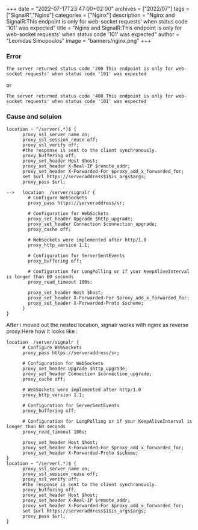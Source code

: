 +++
date = "2022-07-17T23:47:00+02:00"
archives = ["2022/07"]
tags = ["SignalR","Nginx"]
categories = ["Nginx"]
description = "Nginx and SignalR:This endpoint is only for web-socket requests' when status code '101' was expected"
title = "Nginx and SignalR:This endpoint is only for web-socket requests' when status code '101' was expected"
author = "Leonidas Simopoulos"
image = "banners/nginx.png"
+++

### Error ###

```
The server returned status code '200 This endpoint is only for web-socket requests' when status code '101' was expected
```
or
```
The server returned status code '400 This endpoint is only for web-socket requests' when status code '101' was expected
```
### Cause and soluion ###
```
location ~ ^/server(.*)$ {
	  proxy_ssl_server_name on;
      proxy_ssl_session_reuse off;
      proxy_ssl_verify off;
      #the response is sent to the client synchronously.
      proxy_buffering off;
      proxy_set_header Host $host;
      proxy_set_header X-Real-IP $remote_addr;
      proxy_set_header X-Forwarded-For $proxy_add_x_forwarded_for;
      set $url https://serveraddress$1$is_args$args;
      proxy_pass $url;
	
-->	  location  /server/signalr {
		# Configure WebSockets
		proxy_pass https://serveraddress/sr;
	
		# Configuration for WebSockets
		proxy_set_header Upgrade $http_upgrade;
		proxy_set_header Connection $connection_upgrade;
		proxy_cache off;
	
		# WebSockets were implemented after http/1.0
		proxy_http_version 1.1;
	
		# Configuration for ServerSentEvents
		proxy_buffering off;
	
		# Configuration for LongPolling or if your KeepAliveInterval is longer than 60 seconds
		proxy_read_timeout 100s;
	
		proxy_set_header Host $host;
		proxy_set_header X-Forwarded-For $proxy_add_x_forwarded_for;
		proxy_set_header X-Forwarded-Proto $scheme;
	  }
}
```

After i moved out the nested location, signalr works with nginx as reverse proxy.Here how it looks like :

```
location  /server/signalr {
	  # Configure WebSockets
      proxy_pass https://serveraddress/sr;

      # Configuration for WebSockets
      proxy_set_header Upgrade $http_upgrade;
      proxy_set_header Connection $connection_upgrade;
      proxy_cache off;

      # WebSockets were implemented after http/1.0
      proxy_http_version 1.1;

      # Configuration for ServerSentEvents
      proxy_buffering off;

      # Configuration for LongPolling or if your KeepAliveInterval is longer than 60 seconds
      proxy_read_timeout 100s;

      proxy_set_header Host $host;
      proxy_set_header X-Forwarded-For $proxy_add_x_forwarded_for;
      proxy_set_header X-Forwarded-Proto $scheme;
}
location ~ ^/server(.*)$ {
      proxy_ssl_server_name on;
      proxy_ssl_session_reuse off;
      proxy_ssl_verify off;
      #the response is sent to the client synchronously.
      proxy_buffering off;
      proxy_set_header Host $host;
      proxy_set_header X-Real-IP $remote_addr;
      proxy_set_header X-Forwarded-For $proxy_add_x_forwarded_for;
      set $url https://serveraddress$1$is_args$args;
      proxy_pass $url;
}
```